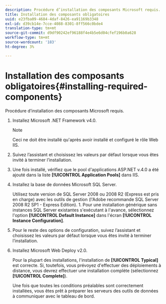 ```yaml
---
description: Procédure d’installation des composants Microsoft requis.
title: Installation des composants obligatoires
uuid: e23fba09-4684-4daf-8426-ea91169b3348
exl-id: d39cb14e-7cce-4088-8301-8ff566c0bde4
translation-type: tm+mt
source-git-commit: d9df90242ef96188f4e4b5e6d04cfef196b0a628
workflow-type: tm+mt
source-wordcount: '183'
ht-degree: 3%

---
```


# Installation des composants obligatoires{#installing-required-components}

Procédure d’installation des composants Microsoft requis.

1. Installez Microsoft .NET Framework v4.0.

   >[!NOTE]
   >
   >Ceci ne doit être installé qu&#39;après avoir installé et configuré le rôle Web IIS.

1. Suivez l’assistant et choisissez les valeurs par défaut lorsque vous êtes invité à terminer l’installation.
1. Une fois installé, vérifiez que le pool d&#39;applications ASP.NET v.4.0 a été ajouté dans la liste **[!UICONTROL Application Pools]** dans IIS.
1. Installez la base de données Microsoft SQL Server.

   Utilisez toute version de SQL Server 2008 ou 2008 R2 (Express est pris en charge) avec les outils de gestion (l&#39;Adobe recommande SQL Server 2008 R2 SP1 - Express Edition). 1. Pour une installation générique sans instances SQL Server existantes s&#39;exécutant à l&#39;avance, sélectionnez l&#39;option **[!UICONTROL Default Instance]** dans l&#39;écran **[!UICONTROL Instance Configuration]**.
1. Pour le reste des options de configuration, suivez l’assistant et choisissez les valeurs par défaut lorsque vous êtes invité à terminer l’installation.
1. Installez Microsoft Web Deploy v2.0.

   Pour la plupart des installations, l&#39;installation de **[!UICONTROL Typical]** est correcte. Si, toutefois, vous prévoyez d&#39;effectuer des déploiements à distance, vous devrez effectuer une installation complète (sélectionnez **[!UICONTROL Complete]**).

   Une fois que toutes les conditions préalables sont correctement installées, vous êtes prêt à préparer les serveurs des outils de données à communiquer avec le tableau de bord.
